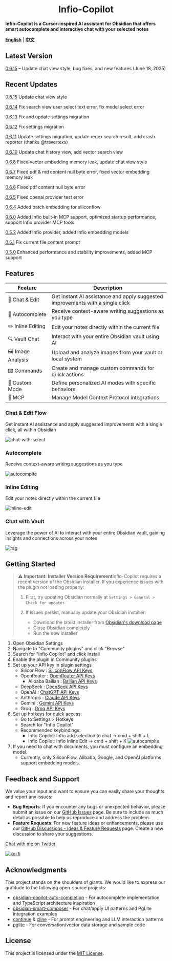 <h1 align="center">Infio-Copilot</h1>

**Infio-Copilot is a Cursor-inspired AI assistant for Obsidian that offers smart autocomplete and interactive chat with your selected notes**

<a href="README.md" target="_blank"><b>English</b></a>  |  <a href="README_zh-CN.md" target="_blank"><b>中文</b></a>

## Latest Version
[0.6.15](https://github.com/infiolab/infio-copilot/releases/tag/0.6.15) – Update chat view style, bug fixes, and new features (June 18, 2025)

## Recent Updates
[0.6.15](https://github.com/infiolab/infio-copilot/releases/tag/0.6.15) Update chat view style

[0.6.14](https://github.com/infiolab/infio-copilot/releases/tag/0.6.14) Fix search view user select text error, fix model select error

[0.6.13](https://github.com/infiolab/infio-copilot/releases/tag/0.6.13) Fix and update settings migration

[0.6.12](https://github.com/infiolab/infio-copilot/releases/tag/0.6.12) Fix settings migration

[0.6.11](https://github.com/infiolab/infio-copilot/releases/tag/0.6.11) Update settings migration, update regex search result, add crash reporter (thanks @travertexs)

[0.6.10](https://github.com/infiolab/infio-copilot/releases/tag/0.6.10) Update chat history view, add vector search view

[0.6.8](https://github.com/infiolab/infio-copilot/releases/tag/0.6.8) Fixed vector embedding memory leak, update chat view style

[0.6.7](https://github.com/infiolab/infio-copilot/releases/tag/0.6.7) Fixed pdf & md content null byte error, fixed vector embedding memory leak

[0.6.6](https://github.com/infiolab/infio-copilot/releases/tag/0.6.6) Fixed pdf content null byte error

[0.6.5](https://github.com/infiolab/infio-copilot/releases/tag/0.6.5) Fixed openai provider test error

[0.6.4](https://github.com/infiolab/infio-copilot/releases/tag/0.6.4) Added batch embedding for siliconflow

[0.6.0](https://github.com/infiolab/infio-copilot/releases/tag/0.6.0) Added Infio built-in MCP support, optimized startup performance, support Infio provider MCP tools

[0.5.2](https://github.com/infiolab/infio-copilot/releases/tag/0.5.2) Added Infio provider, added Infio embedding models

[0.5.1](https://github.com/infiolab/infio-copilot/releases/tag/0.5.1) Fix current file content prompt

[0.5.0](https://github.com/infiolab/infio-copilot/releases/tag/0.5.0) Enhanced performance and stability improvements, added MCP support

## Features

| Feature | Description |
|---------|-------------|
| 💬 Chat & Edit | Get instant AI assistance and apply suggested improvements with a single click |
| 📝 Autocomplete | Receive context-aware writing suggestions as you type |
| ✏️ Inline Editing | Edit your notes directly within the current file |
| 🔍 Vault Chat | Interact with your entire Obsidian vault using AI |
| 🖼️ Image Analysis | Upload and analyze images from your vault or local system |
| ⌨️ Commands | Create and manage custom commands for quick actions |
| 🎯 Custom Mode | Define personalized AI modes with specific behaviors |
| 🔌 MCP | Manage Model Context Protocol integrations |

### Chat & Edit Flow

Get instant AI assistance and apply suggested improvements with a single click, all within Obsidian

![chat-with-select](asserts/chat-with-select.gif)

### Autocomplete

Receive context-aware writing suggestions as you type

![autocomplte](asserts/autocomplete.gif)

### Inline Editing

Edit your notes directly within the current file

![inline-edit](asserts/edit-inline.gif)

### Chat with Vault

Leverage the power of AI to interact with your entire Obsidian vault, gaining insights and connections across your notes

![rag](asserts/rag.gif)

## Getting Started
> **⚠️ Important: Installer Version Requirement**Infio-Copilot requires a recent version of the Obsidian installer. If you experience issues with the plugin not loading properly:
>
> 1. First, try updating Obsidian normally at `Settings > General > Check for updates`.
> 2. If issues persist, manually update your Obsidian installer:
>
>    - Download the latest installer from [Obsidian&#39;s download page](https://obsidian.md/download)
>    - Close Obsidian completely
>    - Run the new installer

1. Open Obsidian Settings
2. Navigate to "Community plugins" and click "Browse"
3. Search for "Infio Copilot" and click Install
4. Enable the plugin in Community plugins
5. Set up your API key in plugin settings
   - SiliconFlow : [SiliconFlow API Keys](https://cloud.siliconflow.cn/account/ak)
   - OpenRouter : [OpenRouter API Keys](https://openrouter.ai/settings/keys)
	 - Alibaba Bailian : [Bailian API Keys](https://help.aliyun.com/zh/dashscope/developer-reference/activate-dashscope-and-create-an-api-key)
   - DeepSeek : [DeepSeek API Keys](https://platform.deepseek.com/api_keys/)
   - OpenAI : [ChatGPT API Keys](https://platform.openai.com/api-keys)
   - Anthropic : [Claude API Keys](https://console.anthropic.com/settings/keys)
   - Gemini : [Gemini API Keys](https://aistudio.google.com/apikey)
   - Groq : [Groq API Keys](https://console.groq.com/keys)
6. Set up hotkeys for quick access:
   - Go to Settings > Hotkeys
   - Search for "Infio Copilot"
   - Recommended keybindings:
     * Infio Copilot: Infio add selection to chat -> cmd + shift + L
     * Infio Copilot: Infio Inline Edit -> cmd + shift + K
![autocomplte](asserts/doc-set-hotkey.png)
7. If you need to chat with documents, you must configure an embedding model.
   - Currently, only SiliconFlow, Alibaba, Google, and OpenAI platforms support embedding models.

## Feedback and Support
We value your input and want to ensure you can easily share your thoughts and report any issues:

- **Bug Reports**: If you encounter any bugs or unexpected behavior, please submit an issue on our [GitHub Issues](https://github.com/infiolab/infio-copilot/issues) page. Be sure to include as much detail as possible to help us reproduce and address the problem.
- **Feature Requests**: For new feature ideas or enhancements, please use our [GitHub Discussions - Ideas & Feature Requests](https://github.com/infiolab/infio-copilot/discussions/categories/ideas) page. Create a new discussion to share your suggestions.

[Chat with me on Twitter](https://x.com/buyiyouxi)

[![ko-fi](https://ko-fi.com/img/githubbutton_sm.svg)](https://ko-fi.com/felixduan)

## Acknowledgments

This project stands on the shoulders of giants. We would like to express our gratitude to the following open-source projects:

- [obsidian-copilot-auto-completion](https://github.com/j0rd1smit/obsidian-copilot-auto-completion) - For autocomplete implementation and TypeScript architecture inspiration
- [obsidian-smart-composer](https://github.com/glowingjade/obsidian-smart-composer) - For chat/apply UI patterns and PgLite integration examples
- [continue](https://github.com/continuedev/continue) & [cline](https://github.com/cline/cline) - For prompt engineering and LLM interaction patterns
- [pglite](https://github.com/electric-sql/pglite) - For conversation/vector data storage and sample code

## License

This project is licensed under the [MIT License](LICENSE).
